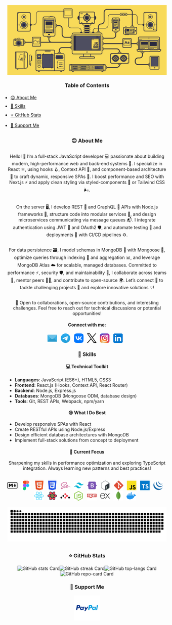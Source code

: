 <!DOCTYPE html>
<html lang="en">
<head>
  <meta charset="UTF-8">
  <meta name="viewport" content="width=device-width, initial-scale=1.0">
  <meta name="keywords" content="Sergey Rudenko, Sergey Rudenko GitHub, ArchDeadShadow, ArchDeadShadow GitHub, Fullstack Developer, Front-End Developer, Back-End Developer, JavaScript Developer, React Developer, JavaScript, TypeScript, React, React Hooks, Context API, React Router, Node.js, Express.js, MongoDB, Mongoose, HTML5, CSS3, SASS, Tailwind CSS, Bootstrap, REST API, Git, GitHub, Webpack, npm, yarn, Docker, Bash, jQuery, React Query, MERN Stack, Single Page Applications, SPA, API Development, Database Architecture, Performance Optimization, Scalable Applications, Component-based Development, E-commerce Development, Open Source, UX/UI, Continuous Learning, Technical Discussions, Software Engineering">
  <meta name="author" content="Sergey Rudenko (ArchDeadShadow)">
  <meta name="description" content="Sergey Rudenko (ArchDeadShadow) – Fullstack JavaScript Developer specializing in React, Node.js, and MongoDB. Experienced in building scalable Single Page Applications (SPAs), REST APIs, and modern front-end interfaces using React.js, TypeScript, Tailwind CSS, and Express.js. Passionate about clean code, performance optimization, and open-source development.">
  <!-- <title>Sergey Rudenko (ArchDeadShadow) - Fullstack Developer</title> -->
</head>
<body>
  <header style="margin: 30px auto; max-width: 100%; max-height: 100%;">
    <picture>
      <source srcset="./img/header_main_image/compressed/js_animation_header_img_compressed.gif" type="image/gif">
      <img src="./img/header_main_image/compressed/js_animation_header_img_compressed.gif" alt="GIF animation of the main JS image" style="max-width: 100%; max-height: 100%;">
    </picture>
    <div align="center">
      <h3 style="margin: 20px;">Table of Contents</h3>
      <div align="left">
        <ul style="padding: 0; margin: 0;">
          <li style="margin: 10px;"><a href="#about-me">😊 About Me</a></li>
          <li style="margin: 10px;"><a href="#skills">🦉 Skills</a></li>
          <li style="margin: 10px;"><a href="#github-stats">⭐️ GitHub Stats</a></li>
          <li style="margin: 10px;"><a href="#support-me">💸 Support Me</a></li>
        </ul>
      </div>
    </div>
  </header>
  <main style="margin: 30px auto; max-width: 100%; max-height: 100%;">
    <section id="about-me" align="center">
      <h3>😊 About Me</h3>
      <p style="margin: 30px auto;">Hello! 👋 I’m a full-stack JavaScript developer 💻 passionate about building modern, high-performance web and back-end systems 🚀. I specialize in React ⚛️, using hooks 🪝, Context API 🧠, and component-based architecture 🧱 to craft dynamic, responsive SPAs 📱. I boost performance and SEO with Next.js ⚡ and apply clean styling via styled-components 🎨 or Tailwind CSS 🌬️.</p>
      <p style="margin: 30px auto;">On the server 🖥️, I develop REST 🔗 and GraphQL 🧬 APIs with Node.js frameworks 🌲, structure code into modular services 🧩, and design microservices communicating via message queues 📬. I integrate authentication using JWT 🔐 and OAuth2 🛡️, and automate testing 🧪 and deployments 🚚 with CI/CD pipelines ⚙️.</p>
      <p style="margin: 30px auto;">For data persistence 🗃️, I model schemas in MongoDB 🍃 with Mongoose 🐍, optimize queries through indexing 📇 and aggregation 📊, and leverage MongoDB Atlas ☁️ for scalable, managed databases. Committed to performance ⚡, security 🛡️, and maintainability 🧼, I collaborate across teams 🤝, mentor peers 👨‍🏫, and contribute to open-source 🌍. Let’s connect 🤝 to tackle challenging projects 🧠 and explore innovative solutions 💡!</p>
      <p style="margin: 10px auto;">🚀 Open to collaborations, open-source contributions, and interesting challenges. Feel free to reach out for technical discussions or potential opportunities!</p>
      <h4>Connect with me:</h3>
      <div style="margin: 15px auto; display: flex; flex-wrap: wrap; justify-content: center;">
        <a href="mailto:archdeadshadow@icloud.com"><img src="./img/icons/email.svg" alt="Email" height="30"></a>&nbsp;&nbsp;&nbsp;
        <a href="https://t.me/ArchDeadShadow" target="_blank"><img src="./img/icons/telegram.svg" alt="Telegram" height="30"></a>&nbsp;&nbsp;&nbsp;
        <a href="https://vk.com/archdeadshadow" target="_blank"><img src="./img/icons/vk.svg" alt="VK" height="30"></a>&nbsp;&nbsp;&nbsp;
        <a href="https://x.com/ArchDeadShadow" target="_blank">
          <picture>
            <source media="(prefers-color-scheme: dark)" srcset="./img/icons/x-light.svg" type="image/svg+xml">
            <source media="(prefers-color-scheme: light)" srcset="./img/icons/x-dark.svg" type="image/svg+xml">
            <img src="./img/icons/x-dark.svg" alt="X" height="30">
          </picture>
        </a>&nbsp;&nbsp;&nbsp;
        <a href="https://www.instagram.com/archdeadshadow" target="_blank"><img src="./img/icons/instagram.svg" alt="Instagram" height="30"></a>&nbsp;&nbsp;&nbsp;
        <a href="https://www.linkedin.com/in/sergey-r-a52219230" target="_blank"><img src="./img/icons/linkedin.svg" alt="LinkedIn" height="30"></a>&nbsp;&nbsp;&nbsp;
      </div>
    </section>
    <section id="skills" align="center">
      <h3>🦉 Skills</h3>
      <h4>💻 Technical Toolkit</h4>
      <ul align="left">
        <li><strong>Languages</strong>: JavaScript (ES6+), HTML5, CSS3</li>
        <li><strong>Frontend</strong>: React.js (Hooks, Context API, React Router)</li>
        <li><strong>Backend</strong>: Node.js, Express.js</li>
        <li><strong>Databases</strong>: MongoDB (Mongoose ODM, database design)</li>
        <li><strong>Tools</strong>: Git, REST APIs, Webpack, npm/yarn</li>
      </ul>
      <h4>😎 What I Do Best</h4>
      <ul align="left">
        <li>Develop responsive SPAs with React</li>
        <li>Create RESTful APIs using Node.js/Express</li>
        <li>Design efficient database architectures with MongoDB</li>
        <li>Implement full-stack solutions from concept to deployment</li>
      </ul>
      <h4>📌 Current Focus</h4>
      <p>Sharpening my skills in performance optimization and exploring TypeScript integration. Always learning new patterns and best practices!</p>
      <br>
      <div align="center" style="display: flex; flex-wrap: wrap; justify-content: center;">
        <a href="https://www.markdownguide.org" target="_blank">
          <picture>
            <source media="(prefers-color-scheme: dark)" srcset="./img/icons/markdown-dark.svg">
            <source media="(prefers-color-scheme: light)" srcset="./img/icons/markdown-light.svg">
            <img src="./img/icons/markdown-light.svg" height="30" alt="Markdown"></picture></a>&nbsp;&nbsp;&nbsp;
        <a href="https://www.figma.com/" target="_blank"><img src="./img/icons/figma.svg" height="30" alt="Figma"></a>&nbsp;&nbsp;&nbsp;
        <a href="https://developer.mozilla.org/en-US/docs/Web/HTML" target="_blank"><img src="./img/icons/html5.svg" height="30" alt="HTML5"></a>&nbsp;&nbsp;&nbsp;
        <a href="https://developer.mozilla.org/en-US/docs/Web/CSS/Reference" target="_blank"><img src="./img/icons/css3.svg" height="30" alt="CSS3"></a>&nbsp;&nbsp;&nbsp;
        <a href="https://sass-lang.com" target="_blank"><img src="./img/icons/sass.svg" height="30" alt="SASS"></a>&nbsp;&nbsp;&nbsp;
        <a href="https://tailwindcss.com" target="_blank"><img src="./img/icons/tailwindcss.svg" height="30" alt="Tailwind CSS"></a>&nbsp;&nbsp;&nbsp;
        <a href="https://getbootstrap.com/" target="_blank"><img src="./img/icons/bootstrap5.svg" height="30" alt="Bootstrap"></a>&nbsp;&nbsp;&nbsp;
        <a href="https://www.gnu.org/software/bash" target="_blank"><img src="./img/icons/bash.svg" height="30" alt="Bash"></a>&nbsp;&nbsp;&nbsp;
        <a href="https://git-scm.com" target="_blank"><img src="./img/icons/git.svg" height="30" alt="Git"></a>&nbsp;&nbsp;&nbsp;
        <a href="https://developer.mozilla.org/en-US/docs/Learn_web_development/Core/Scripting/What_is_JavaScript" target="_blank"><img src="./img/icons/javascript.svg" height="30" alt="JavaScript"></a>&nbsp;&nbsp;&nbsp;
        <a href="https://www.typescriptlang.org" target="_blank"><img src="./img/icons/typescript.svg" height="30" alt="TypeScript"></a>&nbsp;&nbsp;&nbsp;
        <a href="https://jquery.com" target="_blank"><img src="./img/icons/jquery.svg" height="30" alt="jQuery"></a>&nbsp;&nbsp;&nbsp;
        <a href="https://react.dev" target="_blank"><img src="./img/icons/reactjs.svg" height="30" alt="React"></a>&nbsp;&nbsp;&nbsp;
        <a href="https://github.com/TanStack/query#readme" target="_blank"><img src="./img/icons/react-query.svg" height="30" alt="React Query"></a>&nbsp;&nbsp;&nbsp;
         <a href="https://reactrouter.com" target="_blank">
        <picture>
          <source media="(prefers-color-scheme: dark)" srcset="./img/icons/react-router-dark.svg" type="image/svg+xml">
          <source media="(prefers-color-scheme: light)" srcset="./img/icons/react-router-light.svg" type="image/svg+xml">
          <img src="./img/icons/react-router-light.svg" height="30" alt="React Router">
        </picture></a>&nbsp;&nbsp;&nbsp;
        <a href="https://nodejs.org" target="_blank"><img src="./img/icons/nodejs.svg" height="30" alt="Node.js"></a>&nbsp;&nbsp;&nbsp;
        <a href="https://www.npmjs.com/" target="_blank"><img src="./img/icons/npm.svg" height="30" alt="NPM"></a>&nbsp;&nbsp;&nbsp;
         <a href="https://expressjs.com" target="_blank">
        <picture>
          <source media="(prefers-color-scheme: dark)" srcset="./img/icons/expressjs-light.svg" type="image/svg+xml">
          <source media="(prefers-color-scheme: light)" srcset="./img/icons/expressjs-dark.svg" type="image/svg+xml">
          <img src="./img/icons/expressjs-dark.svg" height="30" alt="Express">
        </picture></a>&nbsp;&nbsp;&nbsp;
        <a href="https://www.mongodb.com" target="_blank"><img src="./img/icons/mongodb.svg" height="30" alt="MongoDB"></a>&nbsp;&nbsp;&nbsp;
        <a href="https://www.docker.com" target="_blank"><img src="./img/icons/docker.svg" height="30" alt="Docker"></a>&nbsp;&nbsp;&nbsp;
      </div>
      <br>
      <div align="center">
        <picture>
          <source media="(prefers-color-scheme: dark)" srcset="./img/snake_game_contribution_calendar/github-snake-dark.svg" type="image/svg+xml">
          <source media="(prefers-color-scheme: light)" srcset="./img/snake_game_contribution_calendar/github-snake.svg" type="image/svg+xml">
          <img src="./img/snake_game_contribution_calendar/github-snake-dark.svg" alt="GitHub Snake" style="max-width: 100%; max-height: 100%;">
        </picture>
      </div>
    </section>
  </main>
  <footer style="margin: 30px auto; max-width: 100%; max-height: 100%;">
   <section id="github-stats" align="center">
      <h3>⭐️ GitHub Stats</h3>
      <div align="center" style="display: flex; flex-wrap: wrap; justify-content: center;">
        <img src="https://github-readme-stats.vercel.app/api?username=ArchDeadShadow&theme=transparent&hide_title=false&hide_rank=false&show_icons=true&include_all_commits=true&count_private=true&line_height=24&hide_border=true&rank_icon=github&show=&text_bold=true&number_format=short" alt="GitHub stats Card" />
        <img src="https://streak-stats.demolab.com/?user=ArchDeadShadow&theme=transparent&hide_border=false&date_format=d+F%5B%2C+Y%5D&mode=daily&hide_total_contributions=false&hide_current_streak=false&hide_longest_streak=false&card_height=200&border=transparent&stroke=transparent&exclude_days=" alt="GitHub streak Card" />
        <img src="https://github-readme-stats.vercel.app/api/top-langs?username=ArchDeadShadow&theme=transparent&hide_title=false&layout=compact&langs_count=4&hide_progress=true&card_width=400&title_color=Blue&text_color=Blue&hide_border=true&icon_color=Blue" alt="GitHub top-langs Card" />
        <img src="https://github-readme-stats.vercel.app/api/pin/?username=ArchDeadShadow&repo=ArchDeadShadow&show_owner=true&theme=transparent&hide_border=true" alt="GitHub repo-card Card" />
      </div>
    </section>
    <section id="support-me" align="center">
      <h3>💸 Support Me</h3>
      <p><a href="https://www.paypal.com/donate/?hosted_button_id=QCEZHJJG8HRD8" target="_blank"><img src="img/icons/paypal.svg" height="80" alt="PayPal"></a></p>
    </section>
  </footer>
</body>
</html>
